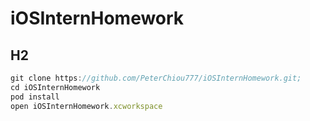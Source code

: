 # iOSInternHomework
## H2
```javascript
git clone https://github.com/PeterChiou777/iOSInternHomework.git;
cd iOSInternHomework
pod install
open iOSInternHomework.xcworkspace
```
